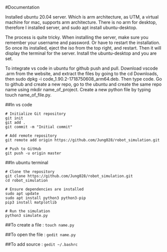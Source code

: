 #Documentation 

Installed ubuntu 20.04 server. Which is arm architecture, as UTM, a virtual machine for mac, supports arm architecture. There is no arm for desktop, therefore I installed server, and sudo apt install ubuntu-desktop. 

The process is quite tricky. When installing the server, make sure you remember your username and password. Or have to restart the installation. So once its installed, eject the iso from the top right, and restart. Then it will display the terminal for the server. Install the ubuntu-desktop and you are set. 

To integrate vs code in ubuntu for github push and pull. Download vscode .arm from the website, and extract the files by going to the cd Downloads, then sudo dpkg -i code_1.90.2-1718750608_arm64.deb. Then type code. Go to github and create a new repo, go to the ubuntu and create the same repo name using mkdir name_of_project. Create a new python file by typing touch name_of_file.py. 

##In vs code 
```
# Initialize Git repository
git init
git add .
git commit -m "Initial commit"

# Add remote repository
git remote add origin https://github.com/Jung028/robot_simulation.git

# Push to GitHub
git push -u origin master
```

##In ubuntu terminal 
```
# Clone the repository
git clone https://github.com/Jung028/robot_simulation.git
cd robot_simulation

# Ensure dependencies are installed
sudo apt update
sudo apt install python3 python3-pip
pip3 install matplotlib

# Run the simulation
python3 simulate.py
```

##To create a file : 
```touch name.py```

##To open the file : 
```gedit name.py```


##To add source : 
```gedit ~/.bashrc```
